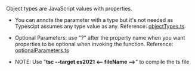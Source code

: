 Object types are JavaScript values with properties.

- You can annote the parameter with a type but it's not needed as Typescipt assumes any type value as any. Reference: [objectTypes.ts](objectTypes.ts)

- Optional Parameters: use "?" after the property name when you want properties to be optional when invoking the function. Reference: [optionalParameters.ts](optionalParameters.ts)

- NOTE: Use "**tsc --target es2021 <-- fileName -->**" to compile the ts file
